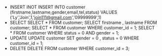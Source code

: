 + INSERT INOT 
    INSERT INTO customer 
    (firstname,lastname,gender,email,tel,status)
    VALUES
    ('Ly','Join',1,'join111@gmail.com','09999999',1)
+ SELECT
    SELECT * FROM customer;
    SELECT firstname , lastname FROM customer;
    SELECT * FROM customer WHERE customer_id = 1;
    SELECT * FROM customer WHERE status = 0 AND gender = 1;
+ UPDATE 
    UPDATE customer SET gender = 0 , status = 0 WHERE customer_id = 1;
+ DELETE
    DELETE FROM customer WHERE customer_id = 3;